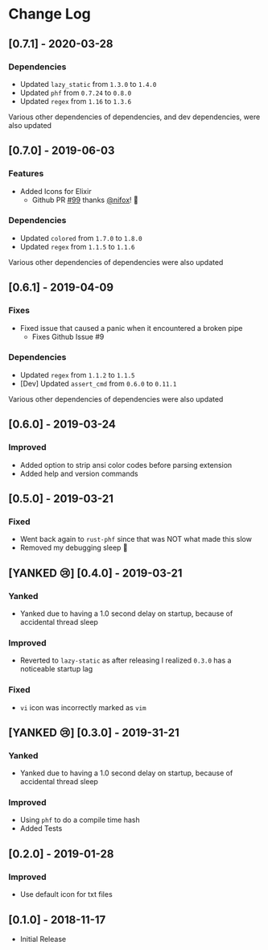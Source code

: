 # Change Log

## [0.7.1] - 2020-03-28

### Dependencies

* Updated `lazy_static` from `1.3.0` to `1.4.0`
* Updated `phf` from `0.7.24` to `0.8.0`
* Updated `regex` from `1.16` to `1.3.6`

Various other dependencies of dependencies, and dev dependencies, were also updated

## [0.7.0] - 2019-06-03

### Features

* Added Icons for Elixir
  - Github PR [#99](https://github.com/coreyja/devicon-lookup/pull/99) thanks [@nifox](https://github.com/nifoc)! :tada:

### Dependencies

* Updated `colored` from `1.7.0` to `1.8.0`
* Updated `regex` from `1.1.5` to `1.1.6`

Various other dependencies of dependencies were also updated

## [0.6.1] - 2019-04-09

### Fixes

* Fixed issue that caused a panic when it encountered a broken pipe
  - Fixes Github Issue #9

### Dependencies

* Updated `regex` from `1.1.2` to `1.1.5`
* [Dev] Updated `assert_cmd` from `0.6.0` to `0.11.1`

Various other dependencies of dependencies were also updated

## [0.6.0] - 2019-03-24

### Improved

* Added option to strip ansi color codes before parsing extension
* Added help and version commands

## [0.5.0] - 2019-03-21

### Fixed

* Went back again to `rust-phf` since that was NOT what made this slow
* Removed my debugging sleep :facepalm:

## [YANKED :cry:] [0.4.0] - 2019-03-21

### Yanked

* Yanked due to having a 1.0 second delay on startup, because of accidental thread sleep

### Improved

* Reverted to `lazy-static` as after releasing I realized `0.3.0` has a noticeable startup lag

### Fixed

* `vi` icon was incorrectly marked as `vim`

## [YANKED :cry:] [0.3.0] - 2019-31-21

### Yanked

* Yanked due to having a 1.0 second delay on startup, because of accidental thread sleep

### Improved

* Using `phf` to do a compile time hash
* Added Tests

## [0.2.0] - 2019-01-28

### Improved

* Use default icon for txt files

## [0.1.0] - 2018-11-17

* Initial Release
